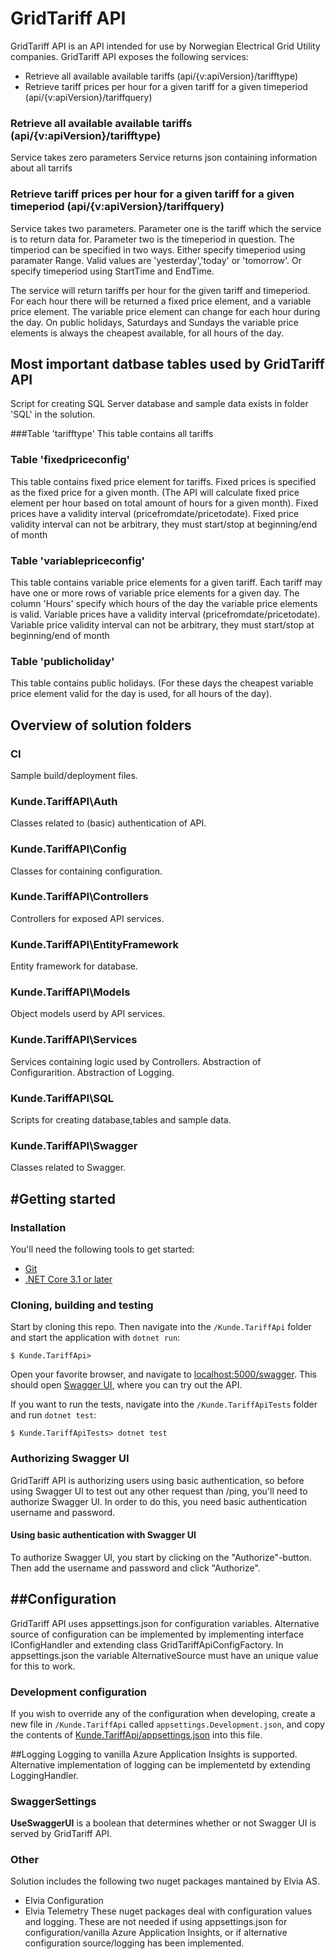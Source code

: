 GridTariff API
=========
GridTariff API is an API intended for use by Norwegian Electrical Grid Utility companies.
GridTariff API exposes the following services:

* Retrieve all available available tariffs (api/{v:apiVersion}/tarifftype)
* Retrieve tariff prices per hour for a given tariff for a given timeperiod (api/{v:apiVersion}/tariffquery)

### Retrieve all available available tariffs (api/{v:apiVersion}/tarifftype)
Service takes zero parameters
Service returns json containing information about all tarrifs

### Retrieve tariff prices per hour for a given tariff for a given timeperiod (api/{v:apiVersion}/tariffquery)
Service takes two parameters.
Parameter one is the tariff which the service is to return data for.
Parameter two is the timeperiod in question.
The timperiod can be specified in two ways.
Either specify timeperiod using paramater Range. Valid values are 'yesterday','today' or 'tomorrow'.
Or specify timeperiod using StartTime and EndTime.

The service will return tariffs per hour for the given tariff and timeperiod.
For each hour there will be returned a fixed price element, and a variable price element.
The variable price element can change for each hour during the day.
On public holidays, Saturdays and Sundays the variable price elements is always the cheapest available, for all hours of the day.

## Most important datbase tables used by GridTariff API
Script for creating SQL Server database and sample data exists in folder 'SQL' in the solution.

###Table 'tarifftype'
This table contains all tariffs

### Table 'fixedpriceconfig'
This table contains fixed price element for tariffs.
Fixed prices is specified as the fixed price for a given month.
(The API will calculate fixed price element per hour based on total amount of hours for a given month).
Fixed prices have a validity interval (pricefromdate/pricetodate).
Fixed price validity interval can not be arbitrary, they must start/stop at beginning/end of month

### Table 'variablepriceconfig'
This table contains variable price elements for a given tariff.
Each tariff may have one or more rows of variable price elements for a given day.
The column 'Hours' specify which hours of the day the variable price elements is valid.
Variable prices have a validity interval (pricefromdate/pricetodate).
Variable price validity interval can not be arbitrary, they must start/stop at beginning/end of month

### Table 'publicholiday'
This table contains public holidays.
(For these days the cheapest variable price element valid for the day is used, for all hours of the day).


## Overview of solution folders

### CI
Sample build/deployment files.

### Kunde.TariffAPI\Auth
Classes related to (basic) authentication of API.

### Kunde.TariffAPI\Config
Classes for containing configuration.

### Kunde.TariffAPI\Controllers
Controllers for exposed API services.

### Kunde.TariffAPI\EntityFramework
Entity framework for database.

### Kunde.TariffAPI\Models
Object models userd by API services.

### Kunde.TariffAPI\Services
Services containing logic used by Controllers.
Abstraction of Configurarition.
Abstraction of Logging.

### Kunde.TariffAPI\SQL
Scripts for creating database,tables and sample data.

### Kunde.TariffAPI\Swagger
Classes related to Swagger.

#Getting started
---------------

### Installation
You'll need the following tools to get started:
* [Git](https://git-scm.com/downloads)
* [.NET Core 3.1 or later](https://dotnet.microsoft.com/download)

### Cloning, building and testing
Start by cloning this repo. Then navigate into the `/Kunde.TariffApi` folder and start the application with `dotnet run`:
```shell
$ Kunde.TariffApi> 	
```

Open your favorite browser, and navigate to [localhost:5000/swagger](http://localhost:5000/swagger). This should open [Swagger UI](https://swagger.io/tools/swagger-ui/), where you can try out the API.

If you want to run the tests, navigate into the `/Kunde.TariffApiTests` folder and run `dotnet test`:
```shell
$ Kunde.TariffApiTests> dotnet test
```

### Authorizing Swagger UI
GridTariff API is authorizing users using basic authentication, so before using Swagger UI to test out any other request than /ping, you'll need to authorize Swagger UI. In order to do this, you need basic authentication username and password.

#### Using basic authentication with Swagger UI
To authorize Swagger UI, you start by clicking on the "Authorize"-button. Then add the username and password and click "Authorize".


##Configuration
-------------
GridTariff API uses appsettings.json for configuration variables.
Alternative source of configuration can be implemented by implementing interface IConfigHandler and extending class GridTariffApiConfigFactory.
In appsettings.json the variable AlternativeSource must have an unique value for this to work.

### Development configuration
If you wish to override any of the configuration when developing, create a new file in `/Kunde.TariffApi` called `appsettings.Development.json`, and copy the contents of [Kunde.TariffApi/appsettings.json](Kunde.TariffApi/appsettings.json) into this file.

##Logging
Logging to vanilla Azure Application Insights is supported.
Alternative implementation of logging can be implementetd by extending LoggingHandler.

### SwaggerSettings
**UseSwaggerUI** is a boolean that determines whether or not Swagger UI is served by GridTariff API.


### Other
Solution includes the following two nuget packages mantained by Elvia AS.
* Elvia Configuration
* Elvia Telemetry
These nuget packages deal with configuration values and logging.
These are not needed if using appsettings.json for configuration/vanilla Azure Application Insights, or if alternative configuration source/logging has been implemented.

